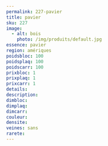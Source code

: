 ```yaml
---
permalink: 227-pavier
title: pavier 
sku: 227
image: 
  - alt: bois
    photo: /img/produits/default.jpg
essence: pavier 
region: amériques
poidsbloc: 100
poidsplaq: 100
poidscarr: 100
prixbloc: 1
prixplaq: 1
prixcarr: 1
details: 
description: 
dimbloc: 
dimplaq: 
dimcarr: 
couleur: 
densite: 
veines: sans
rarete: 
---
```

